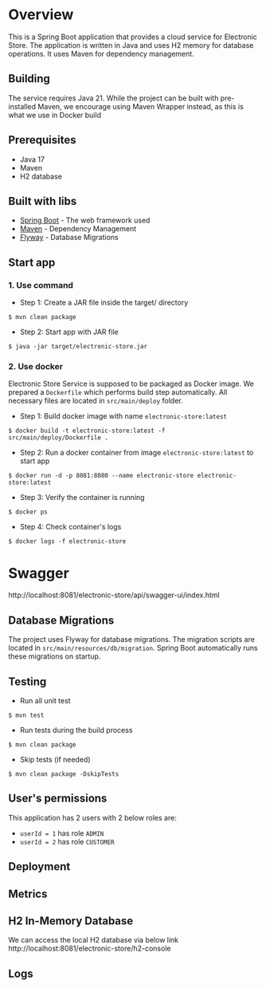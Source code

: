 # Overview
This is a Spring Boot application that provides a cloud service for Electronic Store. The application is written in Java and uses H2 memory for database operations. It uses Maven for dependency management.

## Building
The service requires Java 21. While the project can be built with pre-installed Maven, we
encourage using Maven Wrapper instead, as this is what we use in Docker build

## Prerequisites
- Java 17
- Maven
- H2 database

## Built with libs
- [Spring Boot](https://spring.io/projects/spring-boot) - The web framework used
- [Maven](https://maven.apache.org/) - Dependency Management
- [Flyway](https://flywaydb.org/) - Database Migrations

## Start app
### 1. Use command
- Step 1: Create a JAR file inside the target/ directory

```shell
$ mvn clean package
```

- Step 2: Start app with JAR file
```shell
$ java -jar target/electronic-store.jar
```

### 2. Use docker
Electronic Store Service is supposed to be packaged as Docker image. We prepared a `Dockerfile` which performs
build step automatically. All necessary files are located in `src/main/deploy` folder.

- Step 1: Build docker image with name `electronic-store:latest`
```shell
$ docker build -t electronic-store:latest -f src/main/deploy/Dockerfile .
```

- Step 2: Run a docker container from image `electronic-store:latest` to start app
```shell
$ docker run -d -p 8081:8080 --name electronic-store electronic-store:latest
```

- Step 3: Verify the container is running
```shell
$ docker ps
```

- Step 4: Check container's logs
```shell
$ docker logs -f electronic-store
```

# Swagger
http://localhost:8081/electronic-store/api/swagger-ui/index.html

## Database Migrations
The project uses Flyway for database migrations. The migration scripts are located in `src/main/resources/db/migration`. Spring Boot automatically runs these migrations on startup.

## Testing
- Run all unit test
```shell
$ mvn test
```
- Run tests during the build process
```shell
$ mvn clean package
```
- Skip tests (if needed)
```shell
$ mvn clean package -DskipTests
```

## User's permissions
This application has 2 users with 2 below roles are:
- `userId = 1` has role `ADMIN`
- `userId = 2` has role `CUSTOMER`

## Deployment

## Metrics

## H2 In-Memory Database
We can access the local H2 database via below link
http://localhost:8081/electronic-store/h2-console

## Logs




